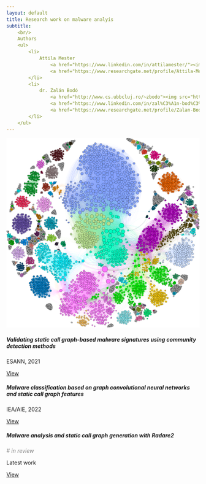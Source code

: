 ```yaml
---
layout: default
title: Research work on malware analyis
subtitle:
    <br/>
    Authors
    <ul>
        <li>
            Attila Mester 
                <a href="https://www.linkedin.com/in/attilamester/"><img src="https://static.licdn.com/sc/h/akt4ae504epesldzj74dzred8" /></a>
                <a href="https://www.researchgate.net/profile/Attila-Mester-2"><img src="https://c5.rgstatic.net/m/41542880220916/images/favicon/favicon-32x32.png" /></a>
        </li>
        <li>
            dr. Zalán Bodó 
                <a href="http://www.cs.ubbcluj.ro/~zbodo"><img src="https://www.ubbcluj.ro/template/favicon-32x32.png" /></a>                
                <a href="https://www.linkedin.com/in/zal%C3%A1n-bod%C3%B3-66b915b9/"><img src="https://static.licdn.com/sc/h/akt4ae504epesldzj74dzred8" /></a>
                <a href="https://www.researchgate.net/profile/Zalan-Bodo"><img src="https://c5.rgstatic.net/m/41542880220916/images/favicon/favicon-32x32.png" /></a>
        </li>
    </ul>
---
```


<script src="https://code.jquery.com/jquery-3.2.1.min.js"></script>
<script type="text/javascript" src="https://cdn.jsdelivr.net/gh/pcooksey/bibtex-js@1.0.0/src/bibtex_js.min.js"></script>
<!--
<script src="https://cdn.jsdelivr.net/npm/js-image-zoom/js-image-zoom.min.js"></script>
-->

<link rel="stylesheet" href="https://maxcdn.bootstrapcdn.com/bootstrap/4.0.0/css/bootstrap.min.css" integrity="sha384-Gn5384xqQ1aoWXA+058RXPxPg6fy4IWvTNh0E263XmFcJlSAwiGgFAW/dAiS6JXm" crossorigin="anonymous">
<script src="https://maxcdn.bootstrapcdn.com/bootstrap/4.0.0/js/bootstrap.min.js" integrity="sha384-JZR6Spejh4U02d8jOt6vLEHfe/JQGiRRSQQxSfFWpi1MquVdAyjUar5+76PVCmYl" crossorigin="anonymous"></script>

<script src="https://cdnjs.cloudflare.com/ajax/libs/ekko-lightbox/5.3.0/ekko-lightbox.min.js" integrity="sha512-Y2IiVZeaBwXG1wSV7f13plqlmFOx8MdjuHyYFVoYzhyRr3nH/NMDjTBSswijzADdNzMyWNetbLMfOpIPl6Cv9g==" crossorigin="anonymous"></script>
<link rel="stylesheet" href="https://cdnjs.cloudflare.com/ajax/libs/ekko-lightbox/5.3.0/ekko-lightbox.css" integrity="sha512-Velp0ebMKjcd9RiCoaHhLXkR1sFoCCWXNp6w4zj1hfMifYB5441C+sKeBl/T/Ka6NjBiRfBBQRaQq65ekYz3UQ==" crossorigin="anonymous" />

<link rel="stylesheet" href="./style.css" />
<style>
#project_title {
font-size: 2em;
}
#project_subtitle {
font-size: 1.5em;
}

#main_content_wrap > section {
    max-width: 900px;
}

.card-container {
    display: flex;
    align-items: flex-start;
    flex-wrap: wrap;
}

.card {
    position: relative;
    width: 250px;
    margin: 8px;
}

.card .card-title {
    font-weight: bold;
}

.card-highlight {
    position: absolute;
    top: -5px;
    right: -5px;
}

.card-highlight > span {
    background: #9c9cf3;
    color: white;
    padding: 5px 10px;
    border-radius: 5px;
}

</style>

<div class="card-container">

<div class="card">
  <img class="card-img-top" src="./papers/2021_esann/img/teaserfigure.png" alt="Card image cap">
  <div class="card-body">
    <h5 class="card-title">Validating static call graph-based malware signatures using community detection methods</h5>
    <p class="card-text">ESANN, 2021</p>
    <a href="papers/2021_esann" class="btn btn-primary">View</a>
  </div>
</div>

<div class="card">
  <div class="card-body">
    <h5 class="card-title">Malware classification based on graph convolutional neural networks and static call graph features</h5>
    <p class="card-text">IEA/AIE, 2022</p>
    <a href="papers/2022_ieaaie" class="btn btn-primary">View</a>
  </div>
</div>

<div class="card">
  <div class="card-body">
    <h5 class="card-title">Malware analysis and static call graph generation with Radare2</h5>
    <p class="card-text" style="color:grey; font-style: italic"># in review</p>
    <p class="card-highlight">
        <span>Latest work</span>
    </p>
    <a href="papers/2022_studia" class="btn btn-primary">View</a>
  </div>
</div>


</div>
